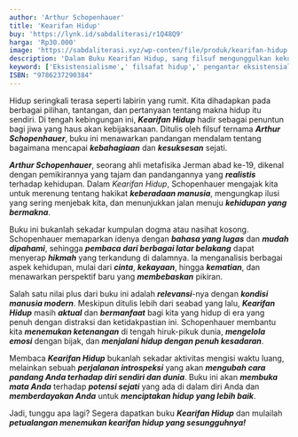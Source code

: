 ```yaml
---
author: 'Arthur Schopenhauer'
title: 'Kearifan Hidup'
buy: 'https://lynk.id/sabdaliterasi/r1Q48Q9'
harga: 'Rp30.000'
image: 'https://sabdaliterasi.xyz/wp-conten/file/produk/kearifan-hidup.jpg'
description: 'Dalam Buku Kearifan Hidup, sang filsuf mengunggulkan kekuatan individu dan kemandirian.'
keyword: ['Eksistensialisme',' filsafat hidup',' pengantar eksistensialisme']
ISBN: "9786237290384"
---
```

<p>Hidup seringkali terasa seperti labirin yang rumit. Kita dihadapkan pada berbagai pilihan, tantangan, dan pertanyaan tentang makna hidup itu sendiri. Di tengah kebingungan ini, <em><strong>Kearifan Hidup</strong></em> hadir sebagai penuntun bagi jiwa yang haus akan kebijaksanaan. Ditulis oleh filsuf ternama <em><strong>Arthur Schopenhauer</strong></em>, buku ini menawarkan pandangan mendalam tentang bagaimana mencapai <em><strong>kebahagiaan</strong></em> dan <em><strong>kesuksesan</strong></em> sejati.</p><p><em><strong>Arthur Schopenhauer</strong></em>, seorang ahli metafisika Jerman abad ke-19, dikenal dengan pemikirannya yang tajam dan pandangannya yang <em><strong>realistis</strong></em> terhadap kehidupan. Dalam <em>Kearifan Hidup</em>, Schopenhauer mengajak kita untuk merenung tentang hakikat <em><strong>keberadaan manusia</strong></em>, mengungkap ilusi yang sering menjebak kita, dan menunjukkan jalan menuju <em><strong>kehidupan yang bermakna</strong></em>.</p><p>Buku ini bukanlah sekadar kumpulan dogma atau nasihat kosong. Schopenhauer memaparkan idenya dengan <em><strong>bahasa yang lugas</strong></em> dan <em><strong>mudah dipahami</strong></em>, sehingga <em><strong>pembaca dari berbagai latar belakang</strong></em> dapat menyerap <em><strong>hikmah</strong></em> yang terkandung di dalamnya. Ia menganalisis berbagai aspek kehidupan, mulai dari <em><strong>cinta</strong></em>, <em><strong>kekayaan</strong></em>, hingga <em><strong>kematian</strong></em>, dan menawarkan perspektif baru yang <em><strong>membebaskan</strong></em> pikiran.</p><p>Salah satu nilai plus dari buku ini adalah <em><strong>relevansi</strong></em>-nya dengan <em><strong>kondisi manusia modern</strong></em>. Meskipun ditulis lebih dari seabad yang lalu, <em><strong>Kearifan Hidup</strong></em> masih <em><strong>aktual</strong></em> dan <em><strong>bermanfaat</strong></em> bagi kita yang hidup di era yang penuh dengan distraksi dan ketidakpastian ini. Schopenhauer membantu kita <em><strong>menemukan ketenangan</strong></em> di tengah hiruk-pikuk dunia, <em><strong>mengelola emosi</strong></em> dengan bijak, dan <em><strong>menjalani hidup dengan penuh kesadaran</strong></em>.</p><p>Membaca <em><strong>Kearifan Hidup</strong></em> bukanlah sekadar aktivitas mengisi waktu luang, melainkan sebuah <em><strong>perjalanan introspeksi</strong></em> yang akan <em><strong>mengubah cara pandang Anda terhadap diri sendiri dan dunia</strong></em>. Buku ini akan <em><strong>membuka mata Anda</strong></em> terhadap <em><strong>potensi sejati</strong></em> yang ada di dalam diri Anda dan <em><strong>memberdayakan Anda</strong></em> untuk <em><strong>menciptakan hidup yang lebih baik</strong></em>.</p><p>Jadi, tunggu apa lagi? Segera dapatkan buku <em><strong>Kearifan Hidup</strong></em> dan mulailah <em><strong>petualangan menemukan kearifan hidup yang sesungguhnya!</strong></em></p>
